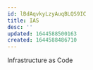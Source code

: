 ```yaml
---
id: lBdAqvkyLzyAuqBLQS9IC
title: IAS
desc: ''
updated: 1644588500163
created: 1644588486710
---
```


Infrastructure as Code